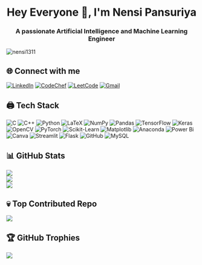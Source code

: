 <h1 align="center">Hey Everyone 👋, I'm Nensi Pansuriya</h1>
<h3 align="center">A passionate Artificial Intelligence and Machine Learning Engineer</h3>

<p align="left"> <img src="https://komarev.com/ghpvc/?username=nensi1311&label=Profile%20views&color=0e75b6&style=flat" alt="nensi1311" /> </p>

## 🌐 Connect with me
[![LinkedIn](https://img.shields.io/badge/LinkedIn-%230077B5.svg?logo=linkedin&logoColor=white)](https://linkedin.com/in/nensi-pansuriya-4ab338260) [![CodeChef](https://img.shields.io/badge/CodeChef-%235B4638.svg?logo=CodeChef&logoColor=white)](https://www.codechef.com/users/nensi1311) [![LeetCode](https://img.shields.io/badge/LeetCode-%23FFA116.svg?logo=LeetCode&logoColor=white)](https://www.leetcode.com/nensi1311) [![Gmail](https://img.shields.io/badge/Gmail-D14836?logo=gmail&logoColor=white)](mailto:nensipansuriya1311@gmail.com)

## 🖨 Tech Stack
![C](https://img.shields.io/badge/c-%2300599C.svg?style=for-the-badge&logo=c&logoColor=white) ![C++](https://img.shields.io/badge/c++-%2300599C.svg?style=for-the-badge&logo=c%2B%2B&logoColor=white) ![Python](https://img.shields.io/badge/python-3670A0?style=for-the-badge&logo=python&logoColor=ffdd54) ![LaTeX](https://img.shields.io/badge/latex-%23008080.svg?style=for-the-badge&logo=latex&logoColor=white) ![NumPy](https://img.shields.io/badge/numpy-%23013243.svg?style=for-the-badge&logo=numpy&logoColor=white) ![Pandas](https://img.shields.io/badge/pandas-%23150458.svg?style=for-the-badge&logo=pandas&logoColor=white) ![TensorFlow](https://img.shields.io/badge/TensorFlow-%23FF6F00.svg?style=for-the-badge&logo=TensorFlow&logoColor=white) ![Keras](https://img.shields.io/badge/Keras-%23D00000.svg?style=for-the-badge&logo=Keras&logoColor=white) ![OpenCV](https://img.shields.io/badge/OpenCV-%23white.svg?style=for-the-badge&logo=opencv&logoColor=white) ![PyTorch](https://img.shields.io/badge/PyTorch-%23EE4C2C.svg?style=for-the-badge&logo=PyTorch&logoColor=white) ![Scikit-Learn](https://img.shields.io/badge/scikit--learn-%23F7931E.svg?style=for-the-badge&logo=scikit-learn&logoColor=white) ![Matplotlib](https://img.shields.io/badge/Matplotlib-%23ffffff.svg?style=for-the-badge&logo=Matplotlib&logoColor=black) ![Anaconda](https://img.shields.io/badge/Anaconda-%2344A833.svg?style=for-the-badge&logo=anaconda&logoColor=white) ![Power Bi](https://img.shields.io/badge/power_bi-F2C811?style=for-the-badge&logo=powerbi&logoColor=black) ![Canva](https://img.shields.io/badge/Canva-%2300C4CC.svg?style=for-the-badge&logo=Canva&logoColor=white) ![Streamlit](https://img.shields.io/badge/Streamlit-%23FE4B4B.svg?style=for-the-badge&logo=streamlit&logoColor=white) ![Flask](https://img.shields.io/badge/flask-%23000.svg?style=for-the-badge&logo=flask&logoColor=white) ![GitHub](https://img.shields.io/badge/github-%23121011.svg?style=for-the-badge&logo=github&logoColor=white) ![MySQL](https://img.shields.io/badge/mysql-4479A1.svg?style=for-the-badge&logo=mysql&logoColor=white)


## 📊 GitHub Stats
![](https://github-readme-streak-stats.herokuapp.com/?user=Nensi1311&theme=dark&hide_border=false)<br/>
![](https://github-readme-stats.vercel.app/api?username=Nensi1311&theme=dark&hide_border=false&include_all_commits=false&count_private=false)<br/>
![](https://github-readme-stats.vercel.app/api/top-langs/?username=Nensi1311&theme=dark&hide_border=false&include_all_commits=false&count_private=false&layout=compact)

## 💀 Top Contributed Repo
![](https://github-contributor-stats.vercel.app/api?username=Nensi1311&limit=5&theme=flat&combine_all_yearly_contributions=true)

## 🏆 GitHub Trophies
![](https://github-profile-trophy.vercel.app/?username=Nensi1311&theme=radical&no-frame=false&no-bg=false&margin-w=4)
